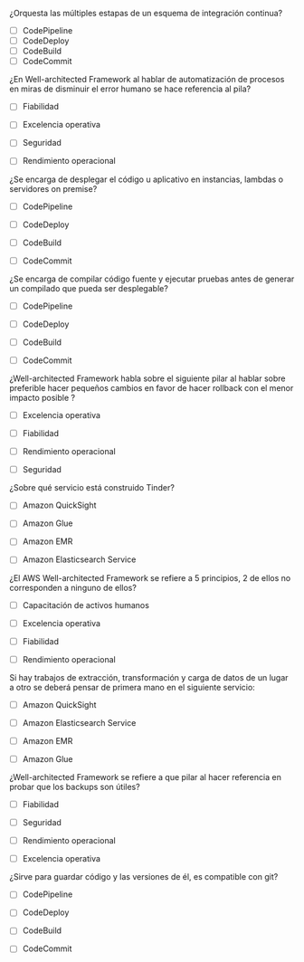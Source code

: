 ¿Orquesta las múltiples estapas de un esquema de integración continua?
- [ ] CodePipeline  
- [ ] CodeDeploy
- [ ] CodeBuild
- [ ] CodeCommit

¿En Well-architected Framework al hablar de automatización de procesos en miras de disminuir el error humano se hace referencia al pila?
- [ ] Fiabilidad
- [ ] Excelencia operativa
- [ ] Seguridad
- [ ] Rendimiento operacional


¿Se encarga de desplegar el código u aplicativo en instancias, lambdas o servidores on premise?
- [ ] CodePipeline  
- [ ] CodeDeploy
- [ ] CodeBuild
- [ ] CodeCommit


¿Se encarga de compilar código fuente y ejecutar pruebas antes de generar un compilado que pueda ser desplegable?
- [ ] CodePipeline  
- [ ] CodeDeploy
- [ ] CodeBuild
- [ ] CodeCommit


¿Well-architected Framework habla sobre el siguiente pilar al hablar sobre preferible hacer pequeños cambios en favor de hacer rollback con el menor impacto posible ?
- [ ] Excelencia operativa
- [ ] Fiabilidad
- [ ] Rendimiento operacional
- [ ] Seguridad



¿Sobre qué servicio está construido Tinder?
- [ ] Amazon QuickSight
- [ ] Amazon Glue
- [ ] Amazon EMR
- [ ] Amazon Elasticsearch Service



¿El  AWS Well-architected Framework se refiere a 5 principios, 2 de ellos no corresponden a ninguno de ellos?
- [ ] Capacitación de activos humanos
- [ ] Excelencia operativa
- [ ] Fiabilidad
- [ ] Rendimiento operacional



Si hay trabajos de extracción, transformación y carga de datos de un lugar a otro se deberá pensar de primera mano en el siguiente servicio:
- [ ] Amazon QuickSight
- [ ] Amazon Elasticsearch Service
- [ ] Amazon EMR
- [ ] Amazon Glue



¿Well-architected Framework se refiere a que pilar al hacer referencia en probar que los backups son útiles?
- [ ] Fiabilidad
- [ ] Seguridad
- [ ] Rendimiento operacional
- [ ] Excelencia operativa


¿Sirve para guardar código y las versiones de él, es compatible con git?
- [ ] CodePipeline  
- [ ] CodeDeploy
- [ ] CodeBuild
- [ ] CodeCommit




